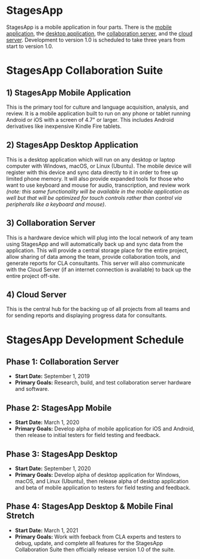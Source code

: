 # StagesApp

StagesApp is a mobile application in four parts. There is the [mobile application](https://github.com/rBurgett/StagesApp_Schedule#1-stagesapp-mobile-application), the [desktop application](https://github.com/rBurgett/StagesApp_Schedule#2-stagesapp-desktop-application), the [collaboration server](https://github.com/rBurgett/StagesApp_Schedule#3-collaboration-server), and the [cloud server](https://github.com/rBurgett/StagesApp_Schedule#4-cloud-server). Development to version 1.0 is scheduled to take three years from start to version 1.0.

# StagesApp Collaboration Suite

## 1) StagesApp Mobile Application

This is the primary tool for culture and language acquisition, analysis, and review. It is a mobile application built to run on any phone or tablet running Android or iOS with a screen of 4.7" or larger. This includes Android derivatives like inexpensive Kindle Fire tablets.

## 2) StagesApp Desktop Application

This is a desktop application which will run on any desktop or laptop computer with Windows, macOS, or Linux (Ubuntu). The mobile device will register with this device and sync data directly to it in order to free up limited phone memory. It will also provide expanded tools for those who want to use keyboard and mouse for audio, transcription, and review work *(note: this same functionality will be available in the mobile application as well but that will be optimized for touch controls rather than control via peripherals like a keyboard and mouse)*.

## 3) Collaboration Server

This is a hardware device which will plug into the local network of any team using StagesApp and will automatically back up and sync data from the application. This will provide a central storage place for the entire project, allow sharing of data among the team, provide collaboration tools, and generate reports for CLA consultants. This server will also communicate with the Cloud Server (if an internet connection is available) to back up the entire project off-site.

## 4) Cloud Server

This is the central hub for the backing up of all projects from all teams and for sending reports and displaying progress data for consultants.

# StagesApp Development Schedule

## Phase 1: Collaboration Server
* **Start Date:** September 1, 2019
* **Primary Goals:** Research, build, and test collaboration server hardware and software.

## Phase 2: StagesApp Mobile
* **Start Date:** March 1, 2020
* **Primary Goals:** Develop alpha of mobile application for iOS and Android, then release to initial testers for field testing and feedback.

## Phase 3: StagesApp Desktop
* **Start Date:** September 1, 2020
* **Primary Goals:** Develop alpha of desktop application for Windows, macOS, and Linux (Ubuntu), then release alpha of desktop application and beta of mobile application to testers for field testing and feedback.

## Phase 4: StagesApp Desktop & Mobile Final Stretch
* **Start Date:** March 1, 2021
* **Primary Goals:** Work with feeback from CLA experts and testers to debug, update, and complete all features for the StagesApp Collaboration Suite then officially release version 1.0 of the suite.
